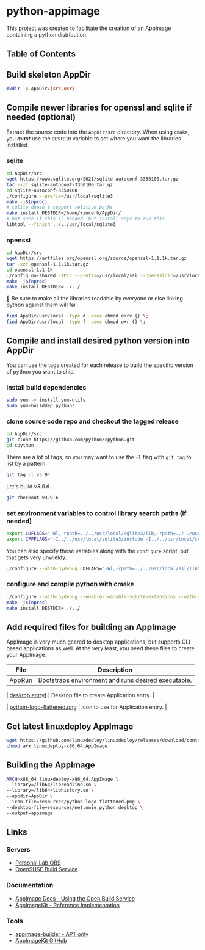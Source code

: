 # python-appimage

This project was created to facilitate the creation of an AppImage containing
a python distribution.

## Table of Contents

## Build skeleton AppDir

```bash
mkdir -p AppDir/{src,usr}
```

## Compile newer libraries for openssl and sqlite if needed (optional)

Extract the source code into the `AppDir/src` directory. When using `cmake`,
you ***must*** use the `DESTDIR` variable to set where you want
the libraries installed.

### sqlite

```bash
cd AppDir/src
wget https://www.sqlite.org/2021/sqlite-autoconf-3350100.tar.gz
tar -xzf sqlite-autoconf-3350100.tar.gz 
cd sqlite-autoconf-3350100
./configure --prefix=/usr/local/sqlite3
make -j$(nproc)
# sqlite doesn't support relative paths
make install DESTDIR=/home/kincerb/AppDir/
# not sure if this is needed, but install says to run this
libtool --finish ../../usr/local/sqlite3
```

### openssl

```bash
cd AppDir/src
wget https://artfiles.org/openssl.org/source/openssl-1.1.1k.tar.gz
tar -xzf openssl-1.1.1k.tar.gz 
cd openssl-1.1.1k
./config no-shared -fPIC --prefix=/usr/local/ssl --openssldir=/usr/local/ssl
make -j$(nproc)
make install DESTDIR=../../
```

:stop_sign: Be sure to make all the libraries readable by everyone or else
linking python against them will fail.

```bash
find AppDir/usr/local -type d -exec chmod o+rx {} \;
find AppDir/usr/local -type f -exec chmod o+r {} \;
```

## Compile and install desired python version into AppDir

You can use the tags created for each release to build the specific version
of python you want to ship.

### install build dependencies

```bash
sudo yum -y install yum-utils
sudo yum-builddep python3
```

### clone source code repo and checkout the tagged release

```bash
cd AppDir/src
git clone https://github.com/python/cpython.git
cd cpython
```

There are a lot of tags, so you may want to use the `-l` flag with `git tag` to
list by a pattern.

```bash
git tag -l v3.9*
```

Let's build *v3.9.6*.

```bash
git checkout v3.9.6
```

### set environment variables to control library search paths (if needed)

```bash
export LDFLAGS="-Wl,-rpath=../../usr/local/sqlite3/lib,-rpath=../../usr/local/ssl/lib"
export CPPFLAGS="-I../../usr/local/sqlite3/include -I../../usr/local/ssl/include"
```

You can also specify these variables along with the `configure` script,
but that gets very unwieldy.

```bash
./configure --with-pydebug LDFLAGS="-Wl,-rpath=../../usr/local/ssl/lib"
```

### configure and compile python with cmake

```bash
./configure --with-pydebug --enable-loadable-sqlite-extensions --with-openssl=../../usr/local/ssl
make -j$(nproc)
make install DESTDIR=../../
```

## Add required files for building an AppImage

AppImage is very much geared to desktop applications, but supports CLI
based applications as well. At the very least, you need these files to
create your AppImage.

| File | Description |
|------|-------------|
| [AppRun](./resources/AppRun) | Bootstraps environment and runs desired executable. |
<!-- markdownlint-disable-next-line MD013 -->
| [desktop entry](./resources/io.nucoder.python.desktop)[ | Desktop file to create Application entry. |
<!-- markdownlint-disable-next-line MD013 -->
| [python-logo-flattened.png](./resources/python-logo-flattened.png) | Icon to use for Application entry. |

## Get latest linuxdeploy AppImage

```bash
wget https://github.com/linuxdeploy/linuxdeploy/releases/download/continuous/linuxdeploy-x86_64.AppImage
chmod a+x linuxdeploy-x86_64.AppImage
```

## Building the AppImage

```bash
ARCH=x86_64 linuxdeploy-x86_64.AppImage \
--library=/lib64/libreadline.so \
--library=/lib64/libhistory.so \
--appdir=AppDir \
--icon-file=resources/python-logo-flattened.png \
--desktop-file=resources/net.nwie.python.desktop \
--output=appimage
```

## Links

### Servers

- [Personal Lab OBS](https://obs.lan)
- [OpenSUSE Build Service](https://build.opensuse.org)

### Documentation

- [AppImage Docs - Using the Open Build Service](https://docs.appimage.org/packaging-guide/hosted-services/opensuse-build-service.html#using-the-open-build-service)
- [AppImageKit - Reference Implementation](https://docs.appimage.org/introduction/software-overview.html#ref-appimagekit)

### Tools

- [appimage-builder - APT only](https://appimage-builder.readthedocs.io/en/latest/index.html)
- [AppImageKit GitHub](https://github.com/AppImage/AppImageKit)

